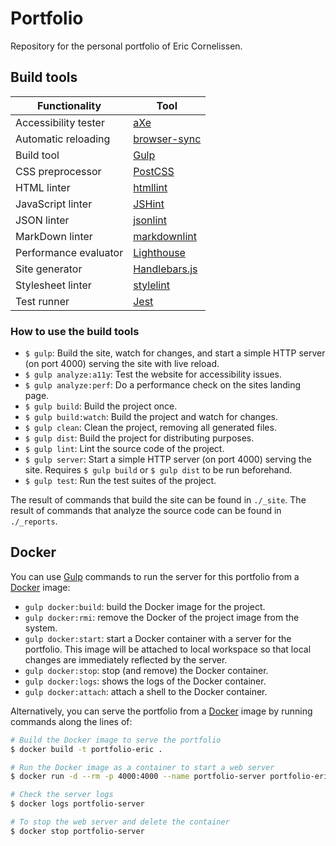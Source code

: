 # Portfolio

Repository for the personal portfolio of Eric Cornelissen.

## Build tools

| Functionality         | Tool            |
| --------------------- | --------------- |
| Accessibility tester  | [aXe]           |
| Automatic reloading   | [browser-sync]  |
| Build tool            | [Gulp]          |
| CSS preprocessor      | [PostCSS]       |
| HTML linter           | [htmllint]      |
| JavaScript linter     | [JSHint]        |
| JSON linter           | [jsonlint]      |
| MarkDown linter       | [markdownlint]  |
| Performance evaluator | [Lighthouse]    |
| Site generator        | [Handlebars.js] |
| Stylesheet linter     | [stylelint]     |
| Test runner           | [Jest]          |

### How to use the build tools

- `$ gulp`: Build the site, watch for changes, and start a simple HTTP server
  (on port 4000) serving the site with live reload.
- `$ gulp analyze:a11y`: Test the website for accessibility issues.
- `$ gulp analyze:perf`: Do a performance check on the sites landing page.
- `$ gulp build`: Build the project once.
- `$ gulp build:watch`: Build the project and watch for changes.
- `$ gulp clean`: Clean the project, removing all generated files.
- `$ gulp dist`: Build the project for distributing purposes.
- `$ gulp lint`: Lint the source code of the project.
- `$ gulp server`: Start a simple HTTP server (on port 4000) serving the site.
  Requires `$ gulp build` or `$ gulp dist` to be run beforehand.
- `$ gulp test`: Run the test suites of the project.

The result of commands that build the site can be found in `./_site`. The result
of commands that analyze the source code can be found in `./_reports`.

## Docker

You can use [Gulp] commands to run the server for this portfolio from a [Docker]
image:

- `gulp docker:build`: build the Docker image for the project.
- `gulp docker:rmi`: remove the Docker of the project image from the system.
- `gulp docker:start`: start a Docker container with a server for the portfolio.
  This image will be attached to local workspace so that local changes are
  immediately reflected by the server.
- `gulp docker:stop`: stop (and remove) the Docker container.
- `gulp docker:logs`: shows the logs of the Docker container.
- `gulp docker:attach`: attach a shell to the Docker container.

Alternatively, you can serve the portfolio from a [Docker] image by running
commands along the lines of:

```bash
# Build the Docker image to serve the portfolio
$ docker build -t portfolio-eric .

# Run the Docker image as a container to start a web server
$ docker run -d --rm -p 4000:4000 --name portfolio-server portfolio-eric

# Check the server logs
$ docker logs portfolio-server

# To stop the web server and delete the container
$ docker stop portfolio-server
```

[aXe]: https://www.axe-core.org/
[browser-sync]: https://browsersync.io/
[Docker]: https://www.docker.com/
[Gulp]: https://gulpjs.com/
[Handlebars.js]: https://handlebarsjs.com/
[htmllint]: http://htmllint.github.io/
[Jest]: https://jestjs.io/
[JSHint]: https://jshint.com/
[jsonlint]: https://github.com/zaach/jsonlint
[Lighthouse]: https://github.com/GoogleChrome/lighthouse
[markdownlint]: https://github.com/DavidAnson/markdownlint
[PostCSS]: https://postcss.org/
[stylelint]: https://stylelint.io/
